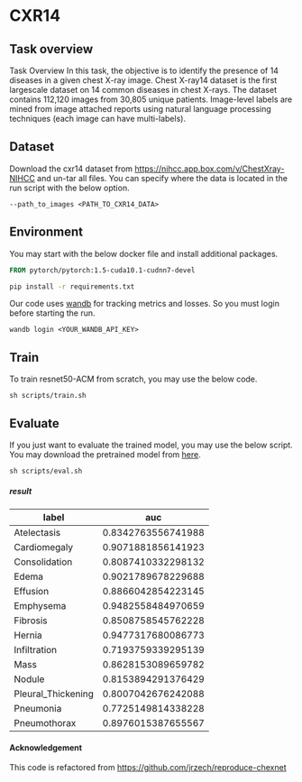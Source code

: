 
# CXR14 

## Task overview
Task Overview In this task, the objective is to identify the presence of 14 diseases in a given chest X-ray image. 
Chest X-ray14 dataset is the first largescale dataset on 14 common diseases in chest X-rays.
The dataset contains 112,120 images from 30,805 unique patients. 
Image-level labels are mined from image attached reports using natural language processing techniques (each image can
have multi-labels). 

## Dataset
Download the cxr14 dataset from https://nihcc.app.box.com/v/ChestXray-NIHCC and un-tar all files. 
You can specify where the data is located in the run script with the below option.
```
--path_to_images <PATH_TO_CXR14_DATA>
```

## Environment
You may start with the below docker file and install additional packages. 

```dockerfile
FROM pytorch/pytorch:1.5-cuda10.1-cudnn7-devel
```

```sh
pip install -r requirements.txt
```

Our code uses [wandb](https://app.wandb.ai/) for tracking metrics and losses. So you must login before starting the run.
```
wandb login <YOUR_WANDB_API_KEY>
```

## Train
To train resnet50-ACM from scratch, you may use the below code.
```
sh scripts/train.sh
```

## Evaluate 
If you just want to evaluate the trained model, you may use the below script. 
You may download the pretrained model from [here](https://drive.google.com/drive/folders/1h_lmNtpfb1KfOFzxapgWWTKF-nkzPhkM?usp=sharing). 


```
sh scripts/eval.sh
```

##### result

|label             |auc               |
|------------------|------------------|
|Atelectasis       |0.8342763556741988|
|Cardiomegaly      |0.9071881856141923|
|Consolidation     |0.8087410332298132|
|Edema             |0.9021789678229688|
|Effusion          |0.8866042854223145|
|Emphysema         |0.9482558484970659|
|Fibrosis          |0.8508758545762228|
|Hernia            |0.9477317680086773|
|Infiltration      |0.7193759339295139|
|Mass              |0.8628153089659782|
|Nodule            |0.8153894291376429|
|Pleural_Thickening|0.8007042676242088|
|Pneumonia         |0.7725149814338228|
|Pneumothorax      |0.8976015387655567|


#### Acknowledgement
This code is refactored from https://github.com/jrzech/reproduce-chexnet
